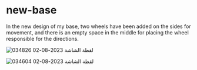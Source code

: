 # new-base
In the new design of my base, two wheels have been added on the sides for movement, and there is an empty space in the middle for placing the wheel responsible for the directions.




![لقطة الشاشة 2023-08-02 034826](https://github.com/Ali-mhmmed/new-base/assets/139057114/f1a727a0-38fe-4f92-b01f-95f1c95ea82c)




![لقطة الشاشة 2023-08-02 034604](https://github.com/Ali-mhmmed/new-base/assets/139057114/e02f27d1-434d-4982-9834-26cfc5155a29)

